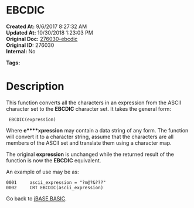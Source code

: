 # EBCDIC

**Created At:** 9/6/2017 8:27:32 AM  
**Updated At:** 10/30/2018 1:23:03 PM  
**Original Doc:** [276030-ebcdic](https://docs.jbase.com/36868-jbase-basic/276030-ebcdic)  
**Original ID:** 276030  
**Internal:** No  

**Tags:**
<badge text='character conversion' vertical='middle' />

# Description

This function converts all the characters in an expression from the ASCII character set to the **EBCDIC** character set. It takes the general form:

```
 EBCDIC(expression)
```

Where **e****xpression** may contain a data string of any form. The function will convert it to a character string, assume that the characters are all members of the ASCII set and translate them using a character map.

The original **expression** is unchanged while the returned result of the function is now the **EBCDIC** equivalent.

An example of use may be as:

```
0001     ascii_expression = "?m@?&???"
0002     CRT EBCDIC(ascii_expression)
```



Go back to [jBASE BASIC](./../jbase-basic-programmers-reference-guide).
